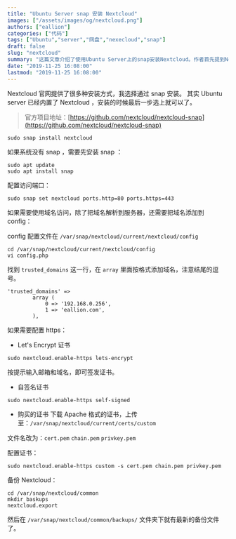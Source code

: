 ```yaml
---
title: "Ubuntu Server snap 安装 Nextcloud"
images: ["/assets/images/og/nextcloud.png"]
authors: ["eallion"]
categories: ["代码"]
tags: ["Ubuntu","server","网盘","nexecloud","snap"]
draft: false
slug: "nextcloud"
summary: "这篇文章介绍了使用Ubuntu Server上的snap安装Nextcloud。作者首先提到Nextcloud的官方网站提供了多种安装方式，但作者选择使用snap进行安装。同时，作者指出Ubuntu Server已经内置了Nextcloud，只需要在安装时选择进行安装即可。接下来，作者介绍了一些配置步骤，包括安装snap、配置访问端口以及配置域名和https。最后，作者提到了如何备份Nextcloud文件。备份文件可在/var/snap/nextcloud/common/backups/文件夹下找到。"
date: "2019-11-25 16:08:00"
lastmod: "2019-11-25 16:08:00"
---
```


Nextcloud 官网提供了很多种安装方式，我选择通过 snap 安装。
其实 Ubuntu server 已经内置了 Nextcloud ，安装的时候最后一步选上就可以了。

> 官方项目地址：[https://github.com/nextcloud/nextcloud-snap](https://github.com/nextcloud/nextcloud-snap)

```
sudo snap install nextcloud
```

如果系统没有 snap ，需要先安装 snap ：

```
sudo apt update
sudo apt install snap
```

配置访问端口：

```
sudo snap set nextcloud ports.http=80 ports.https=443
```

如果需要使用域名访问，除了把域名解析到服务器，还需要把域名添加到 config：

config 配置文件在 `/var/snap/nextcloud/current/nextcloud/config`

```
cd /var/snap/nextcloud/current/nextcloud/config
vi config.php
```

找到 `trusted_domains` 这一行，在 `array` 里面按格式添加域名，注意结尾的逗号。

```
'trusted_domains' =>
        array (
            0 => '192.168.0.256',
            1 => 'eallion.com',
        ),
```

如果需要配置 https：

- Let's Encrypt 证书

```
sudo nextcloud.enable-https lets-encrypt
```

按提示输入邮箱和域名，即可签发证书。

- 自签名证书

```
sudo nextcloud.enable-https self-signed
```

- 购买的证书
下载 Apache 格式的证书，上传至：`/var/snap/nextcloud/current/certs/custom`

文件名改为：`cert.pem` `chain.pem` `privkey.pem`

配置证书：

```
sudo nextcloud.enable-https custom -s cert.pem chain.pem privkey.pem
```

备份 Nextcloud：

```
cd /var/snap/nextcloud/common
mkdir baskups
nextcloud.export
```

然后在 `/var/snap/nextcloud/common/backups/` 文件夹下就有最新的备份文件了。
